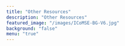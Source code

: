 ```yaml
---
title: "Other Resources"
description: "Other Resources"
featured_image: "/images/ICoMSE-BG-V6.jpg"
background: "false"
menu: "true"
---
```

